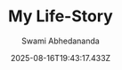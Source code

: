 ---
title: "My Life-Story"
date: "2025-08-16T19:43:17.433Z"
author: "Swami Abhedananda"
read_year: "NO"
recommendation: '3'
url: /bookshelf/my-life-story
---